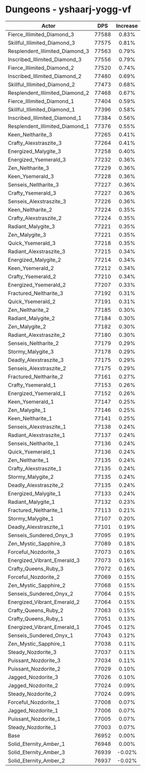 # Dungeons - yshaarj-yogg-vf
| Actor | DPS | Increase |
|---|:---:|:---:|
|Fierce_Illimited_Diamond_3|77588|0.83%|
|Skillful_Illimited_Diamond_3|77575|0.81%|
|Resplendent_Illimited_Diamond_3|77563|0.79%|
|Inscribed_Illimited_Diamond_3|77556|0.79%|
|Fierce_Illimited_Diamond_2|77520|0.74%|
|Inscribed_Illimited_Diamond_2|77480|0.69%|
|Skillful_Illimited_Diamond_2|77473|0.68%|
|Resplendent_Illimited_Diamond_2|77468|0.67%|
|Fierce_Illimited_Diamond_1|77404|0.59%|
|Skillful_Illimited_Diamond_1|77396|0.58%|
|Inscribed_Illimited_Diamond_1|77384|0.56%|
|Resplendent_Illimited_Diamond_1|77376|0.55%|
|Keen_Neltharite_3|77265|0.41%|
|Crafty_Alexstraszite_3|77264|0.41%|
|Energized_Malygite_3|77258|0.40%|
|Energized_Ysemerald_3|77232|0.36%|
|Zen_Neltharite_3|77229|0.36%|
|Keen_Ysemerald_3|77228|0.36%|
|Senseis_Neltharite_3|77227|0.36%|
|Crafty_Ysemerald_3|77227|0.36%|
|Senseis_Alexstraszite_3|77226|0.36%|
|Keen_Neltharite_2|77224|0.35%|
|Crafty_Alexstraszite_2|77224|0.35%|
|Radiant_Malygite_3|77221|0.35%|
|Zen_Malygite_3|77221|0.35%|
|Quick_Ysemerald_3|77218|0.35%|
|Radiant_Alexstraszite_3|77215|0.34%|
|Energized_Malygite_2|77214|0.34%|
|Keen_Ysemerald_2|77212|0.34%|
|Crafty_Ysemerald_2|77210|0.34%|
|Energized_Ysemerald_2|77207|0.33%|
|Fractured_Neltharite_3|77192|0.31%|
|Quick_Ysemerald_2|77191|0.31%|
|Zen_Neltharite_2|77185|0.30%|
|Radiant_Malygite_2|77184|0.30%|
|Zen_Malygite_2|77182|0.30%|
|Radiant_Alexstraszite_2|77180|0.30%|
|Senseis_Neltharite_2|77179|0.29%|
|Stormy_Malygite_3|77178|0.29%|
|Deadly_Alexstraszite_3|77175|0.29%|
|Senseis_Alexstraszite_2|77175|0.29%|
|Fractured_Neltharite_2|77161|0.27%|
|Crafty_Ysemerald_1|77153|0.26%|
|Energized_Ysemerald_1|77152|0.26%|
|Keen_Ysemerald_1|77147|0.25%|
|Zen_Malygite_1|77146|0.25%|
|Keen_Neltharite_1|77141|0.25%|
|Senseis_Alexstraszite_1|77138|0.24%|
|Radiant_Alexstraszite_1|77137|0.24%|
|Senseis_Neltharite_1|77136|0.24%|
|Quick_Ysemerald_1|77136|0.24%|
|Zen_Neltharite_1|77135|0.24%|
|Crafty_Alexstraszite_1|77135|0.24%|
|Stormy_Malygite_2|77135|0.24%|
|Deadly_Alexstraszite_2|77135|0.24%|
|Energized_Malygite_1|77133|0.24%|
|Radiant_Malygite_1|77132|0.23%|
|Fractured_Neltharite_1|77113|0.21%|
|Stormy_Malygite_1|77107|0.20%|
|Deadly_Alexstraszite_1|77101|0.19%|
|Senseis_Sundered_Onyx_3|77095|0.19%|
|Zen_Mystic_Sapphire_3|77089|0.18%|
|Forceful_Nozdorite_3|77073|0.16%|
|Energized_Vibrant_Emerald_3|77073|0.16%|
|Crafty_Queens_Ruby_3|77072|0.16%|
|Forceful_Nozdorite_2|77069|0.15%|
|Zen_Mystic_Sapphire_2|77068|0.15%|
|Senseis_Sundered_Onyx_2|77064|0.15%|
|Energized_Vibrant_Emerald_2|77064|0.15%|
|Crafty_Queens_Ruby_2|77063|0.15%|
|Crafty_Queens_Ruby_1|77051|0.13%|
|Energized_Vibrant_Emerald_1|77045|0.12%|
|Senseis_Sundered_Onyx_1|77043|0.12%|
|Zen_Mystic_Sapphire_1|77038|0.11%|
|Steady_Nozdorite_3|77037|0.11%|
|Puissant_Nozdorite_3|77034|0.11%|
|Puissant_Nozdorite_2|77029|0.10%|
|Jagged_Nozdorite_3|77026|0.10%|
|Jagged_Nozdorite_2|77024|0.09%|
|Steady_Nozdorite_2|77024|0.09%|
|Forceful_Nozdorite_1|77008|0.07%|
|Jagged_Nozdorite_1|77006|0.07%|
|Puissant_Nozdorite_1|77005|0.07%|
|Steady_Nozdorite_1|77003|0.07%|
|Base|76952|0.00%|
|Solid_Eternity_Amber_1|76948|0.00%|
|Solid_Eternity_Amber_3|76939|-0.02%|
|Solid_Eternity_Amber_2|76937|-0.02%|
